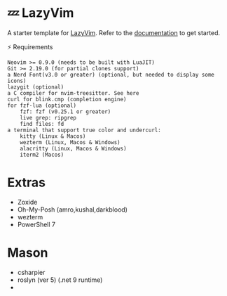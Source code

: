 # 💤 LazyVim

A starter template for [LazyVim](https://github.com/LazyVim/LazyVim).
Refer to the [documentation](https://lazyvim.github.io/installation) to get started.

⚡️ Requirements

    Neovim >= 0.9.0 (needs to be built with LuaJIT)
    Git >= 2.19.0 (for partial clones support)
    a Nerd Font(v3.0 or greater) (optional, but needed to display some icons)
    lazygit (optional)
    a C compiler for nvim-treesitter. See here
    curl for blink.cmp (completion engine)
    for fzf-lua (optional)
        fzf: fzf (v0.25.1 or greater)
        live grep: ripgrep
        find files: fd
    a terminal that support true color and undercurl:
        kitty (Linux & Macos)
        wezterm (Linux, Macos & Windows)
        alacritty (Linux, Macos & Windows)
        iterm2 (Macos)

# Extras

- Zoxide
- Oh-My-Posh (amro,kushal,darkblood)
- wezterm
- PowerShell 7

# Mason
- csharpier
- roslyn (ver 5) (.net 9 runtime)
-

